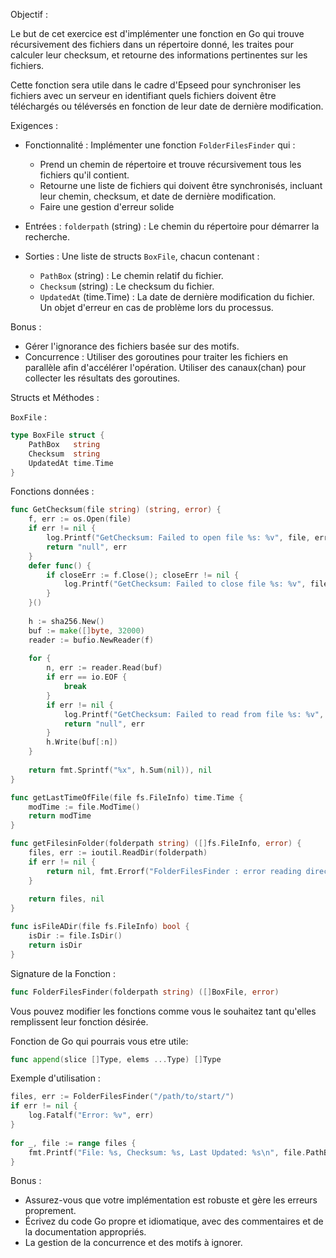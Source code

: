 Objectif :
 
Le but de cet exercice est d'implémenter une fonction en Go qui trouve récursivement des fichiers dans un répertoire donné, les traites pour calculer leur checksum, et retourne des informations pertinentes sur les fichiers.
 
Cette fonction sera utile dans le cadre d'Epseed pour synchroniser les fichiers avec un serveur en identifiant quels fichiers doivent être téléchargés ou téléversés en fonction de leur date de dernière modification.
 
Exigences :
- Fonctionnalité :
  Implémenter une fonction `FolderFilesFinder` qui :
  - Prend un chemin de répertoire et trouve récursivement tous les fichiers qu'il contient.
  - Retourne une liste de fichiers qui doivent être synchronisés, incluant leur chemin, checksum, et date de dernière modification.
  - Faire une gestion d'erreur solide
 
- Entrées :
  `folderpath` (string) : Le chemin du répertoire pour démarrer la recherche.
 
- Sorties :
  Une liste de structs `BoxFile`, chacun contenant :
  - `PathBox` (string) : Le chemin relatif du fichier.
  - `Checksum` (string) : Le checksum du fichier.
  - `UpdatedAt` (time.Time) : La date de dernière modification du fichier.
  Un objet d'erreur en cas de problème lors du processus.
 
Bonus :
  - Gérer l'ignorance des fichiers basée sur des motifs.
  - Concurrence :
    Utiliser des goroutines pour traiter les fichiers en parallèle afin d'accélérer l'opération.
    Utiliser des canaux(chan) pour collecter les résultats des goroutines.
 
Structs et Méthodes :
 
`BoxFile` :
```go
type BoxFile struct {
    PathBox   string
    Checksum  string
    UpdatedAt time.Time
}
```
 
Fonctions données :
 
```go
func GetChecksum(file string) (string, error) {
    f, err := os.Open(file)
    if err != nil {
        log.Printf("GetChecksum: Failed to open file %s: %v", file, err)
        return "null", err
    }
    defer func() {
        if closeErr := f.Close(); closeErr != nil {
            log.Printf("GetChecksum: Failed to close file %s: %v", file, closeErr)
        }
    }()
 
    h := sha256.New()
    buf := make([]byte, 32000)
    reader := bufio.NewReader(f)
 
    for {
        n, err := reader.Read(buf)
        if err == io.EOF {
            break
        }
        if err != nil {
            log.Printf("GetChecksum: Failed to read from file %s: %v", file, err)
            return "null", err
        }
        h.Write(buf[:n])
    }
 
    return fmt.Sprintf("%x", h.Sum(nil)), nil
}
```
 
```go
func getLastTimeOfFile(file fs.FileInfo) time.Time {
    modTime := file.ModTime()
    return modTime
}
```
 
```go
func getFilesinFolder(folderpath string) ([]fs.FileInfo, error) {
    files, err := ioutil.ReadDir(folderpath)
    if err != nil {
        return nil, fmt.Errorf("FolderFilesFinder : error reading directory : %v", err)
    }
 
    return files, nil
}
```
 
```go
func isFileADir(file fs.FileInfo) bool {
    isDir := file.IsDir()
    return isDir
}
```
 
Signature de la Fonction :
```go
func FolderFilesFinder(folderpath string) ([]BoxFile, error)
```
Vous pouvez modifier les fonctions comme vous le souhaitez tant qu'elles remplissent leur fonction désirée.

Fonction de Go qui pourrais vous etre utile:
```go
func append(slice []Type, elems ...Type) []Type
```
 
Exemple d'utilisation :
```go
files, err := FolderFilesFinder("/path/to/start/")
if err != nil {
    log.Fatalf("Error: %v", err)
}
 
for _, file := range files {
    fmt.Printf("File: %s, Checksum: %s, Last Updated: %s\n", file.PathBox, file.Checksum, file.UpdatedAt)
}
```
 
Bonus :
- Assurez-vous que votre implémentation est robuste et gère les erreurs proprement.
- Écrivez du code Go propre et idiomatique, avec des commentaires et de la documentation appropriés.
- La gestion de la concurrence et des motifs à ignorer.